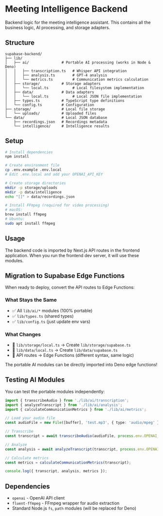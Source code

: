 # Meeting Intelligence Backend

Backend logic for the meeting intelligence assistant. This contains all the business logic, AI processing, and storage adapters.

## Structure

```
supabase-backend/
├── lib/
│   ├── ai/               # Portable AI processing (works in Node & Deno)
│   │   ├── transcription.ts   # Whisper API integration
│   │   ├── analysis.ts        # GPT-4 analysis
│   │   └── metrics.ts         # Communication metrics calculation
│   ├── storage/          # Storage adapters
│   │   └── local.ts           # Local filesystem implementation
│   ├── data/             # Data adapters
│   │   └── local.ts           # Local JSON file implementation
│   ├── types.ts          # TypeScript type definitions
│   └── config.ts         # Configuration
├── storage/              # Local file storage
│   └── uploads/          # Uploaded files
└── data/                 # Local JSON database
    ├── recordings.json   # Recordings metadata
    └── intelligence/     # Intelligence results
```

## Setup

```bash
# Install dependencies
npm install

# Create environment file
cp .env.example .env.local
# Edit .env.local and add your OPENAI_API_KEY

# Create storage directories
mkdir -p storage/uploads
mkdir -p data/intelligence
echo "[]" > data/recordings.json

# Install FFmpeg (required for video processing)
# macOS:
brew install ffmpeg
# Ubuntu:
sudo apt install ffmpeg
```

## Usage

The backend code is imported by Next.js API routes in the frontend application. When you run the frontend dev server, it will use these modules.

## Migration to Supabase Edge Functions

When ready to deploy, convert the API routes to Edge Functions:

### What Stays the Same
- ✅ All `lib/ai/*` modules (100% portable)
- ✅ `lib/types.ts` (shared types)
- ✅ `lib/config.ts` (just update env vars)

### What Changes
- 🔄 `lib/storage/local.ts` → Create `lib/storage/supabase.ts`
- 🔄 `lib/data/local.ts` → Create `lib/data/supabase.ts`
- 🔄 API routes → Edge Functions (different syntax, same logic)

The portable AI modules can be directly imported into Deno edge functions!

## Testing AI Modules

You can test the portable modules independently:

```typescript
import { transcribeAudio } from './lib/ai/transcription';
import { analyzeTranscript } from './lib/ai/analysis';
import { calculateCommunicationMetrics } from './lib/ai/metrics';

// Load your audio file
const audioFile = new File([buffer], 'test.mp3', { type: 'audio/mpeg' });

// Transcribe
const transcript = await transcribeAudio(audioFile, process.env.OPENAI_API_KEY);

// Analyze
const analysis = await analyzeTranscript(transcript, process.env.OPENAI_API_KEY);

// Calculate metrics
const metrics = calculateCommunicationMetrics(transcript);

console.log({ transcript, analysis, metrics });
```

## Dependencies

- `openai` - OpenAI API client
- `fluent-ffmpeg` - FFmpeg wrapper for audio extraction
- Standard Node.js `fs`, `path` modules (will be replaced for Deno)

